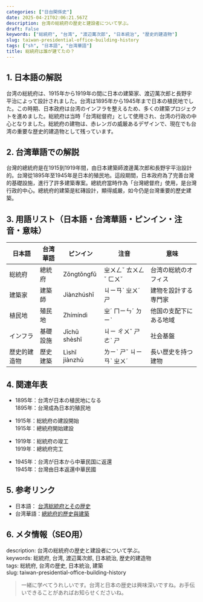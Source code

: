 ```yaml
---
categories: ["日台関係史"]
date: 2025-04-21T02:06:21.567Z
description: 台湾の総統府の歴史と建設者について学ぶ。
draft: False
keywords: ["総統府", "台湾", "渡辺萬次郎", "日本統治", "歴史的建造物"]
slug: taiwan-presidential-office-building-history
tags: ["sh", "日本語", "台湾華語"]
title: 総統府は誰が建てたの？
---
```




## 1. 日本語の解説  
台湾の総統府は、1915年から1919年の間に日本の建築家、渡辺萬次郎と長野宇平治によって設計されました。台湾は1895年から1945年まで日本の植民地でした。この時期、日本政府は台湾のインフラを整えるため、多くの建築プロジェクトを進めました。総統府は当時「台湾総督府」として使用され、台湾の行政の中心となりました。総統府の建物は、赤レンガの威厳あるデザインで、現在でも台湾の重要な歴史的建造物として残っています。

## 2. 台湾華語での解説  
台灣的總統府是在1915到1919年間，由日本建築師渡邊萬次郎和長野宇平治設計的。台灣從1895年至1945年是日本的殖民地。這段期間，日本政府為了完善台灣的基礎設施，進行了許多建築專案。總統府當時作為「台灣總督府」使用，是台灣行政的中心。總統府的建築是紅磚設計，顯得威嚴，如今仍是台灣重要的歷史建築。

## 3. 用語リスト（日本語・台湾華語・ピンイン・注音・意味）  

| 日本語     | 台湾華語       | ピンイン         | 注音       | 意味                        |
|-----------|---------------|------------------|------------|---------------------------|
| 総統府     | 總統府         | Zǒngtǒngfǔ      | ㄓㄨㄥˇ ㄊㄨㄥˇ ㄈㄨˇ | 台湾の総統のオフィス       |
| 建築家     | 建築師         | Jiànzhúshī       | ㄐㄧㄢˋ ㄓㄨˊ ㄕ     | 建物を設計する専門家       |
| 植民地     | 殖民地         | Zhímíndì         | ㄓˊ ㄇㄧㄣˊ ㄉㄧˋ   | 他国の支配下にある地域     |
| インフラ   | 基礎設施       | Jīchǔ shèshī    | ㄐㄧ ㄔㄨˇ ㄕㄜˋ ㄕ   | 社会基盤                  |
| 歴史的建造物 | 歷史建築       | Lìshǐ jiànzhù   | ㄌㄧˋ ㄕˇ ㄐㄧㄢˋ ㄓㄨˊ | 長い歴史を持つ建物        |

## 4. 関連年表  
- 1895年：台湾が日本の植民地になる  
  1895年：台灣成為日本的殖民地
  
- 1915年：総統府の建設開始  
  1915年：總統府開始建設
  
- 1919年：総統府の竣工  
  1919年：總統府完工
  
- 1945年：台湾が日本から中華民国に返還  
  1945年：台灣由日本返還中華民國

## 5. 参考リンク  
- 日本語： [台湾総統府とその歴史](https://www.jpf.go.jp/j/project/culture/exhibit/library/archive/2018/01-04.html)
- 台湾華語：[總統府的歷史與建築](https://www.president.gov.tw/Page/106)

## 6. メタ情報（SEO用）  
description: 台湾の総統府の歴史と建設者について学ぶ。  
keywords: 総統府, 台湾, 渡辺萬次郎, 日本統治, 歴史的建造物  
tags: 総統府, 台湾の歴史, 日本統治, 建築  
slug: taiwan-presidential-office-building-history

> 一緒に学べてうれしいです。台湾と日本の歴史は興味深いですね。お手伝いできることがあればお知らせくださいね。